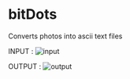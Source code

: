 # bitDots
Converts photos into ascii text files

INPUT :
![input](https://user-images.githubusercontent.com/59350776/134370435-28f288ad-e8aa-41cc-b225-c66c568f2574.jpg)

OUTPUT :
![output](https://user-images.githubusercontent.com/59350776/134370441-71264ba5-5856-4361-aba8-4e94f70f61e3.jpg)
